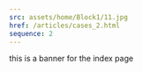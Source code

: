 ```yaml
---
src: assets/home/Block1/11.jpg
href: /articles/cases_2.html
sequence: 2
---
```


this is a banner for the index page